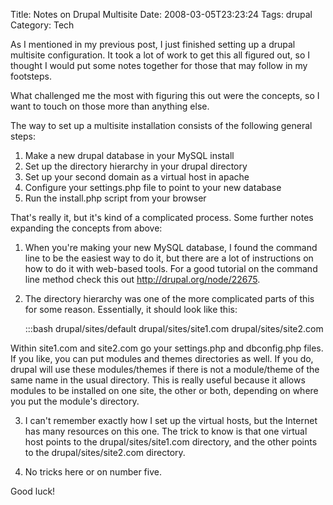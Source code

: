 Title: Notes on Drupal Multisite
Date: 2008-03-05T23:23:24
Tags: drupal
Category: Tech

As I mentioned in my previous post, I just finished setting up a drupal multisite configuration. It took a lot of work to get this all figured out, so I thought I would put some notes together for those that may follow in my footsteps.

What challenged me the most with figuring this out were the concepts, so I want to touch on those more than anything else.

The way to set up a multisite installation consists of the following general steps:

1. Make a new drupal database in your MySQL install
1. Set up the directory hierarchy in your drupal directory
1. Set up your second domain as a virtual host in apache
1. Configure your settings.php file to point to your new database
1. Run the install.php script from your browser

That's really it, but it's kind of a complicated process. Some further 
notes expanding the concepts from above:

1. When you're making your new MySQL database, I found the command line to 
be the easiest way to do it, but there are a lot of instructions on how to 
do it with web-based tools. For a good tutorial on the command line method 
check this out <a href="http://drupal.org/node/22675" target="_blank">http://drupal.org/node/22675</a>.

2. The directory hierarchy was one of the more complicated parts of this for 
some reason. Essentially, it should look like this:

    :::bash
    drupal/sites/default
    drupal/sites/site1.com
    drupal/sites/site2.com

Within site1.com and site2.com go your settings.php and dbconfig.php files.
If you like, you can put modules and themes directories as well. If you do, 
drupal will use these modules/themes if there is not a module/theme of the 
same name in the usual directory. This is really useful because it allows 
modules to be installed on one site, the other or both, 
depending on where you put the module's directory.

3. I can't remember exactly how I set up the virtual hosts, 
but the Internet has many resources on this one. The trick to know is that 
one virtual host points to the drupal/sites/site1.com directory, 
and the other points to the drupal/sites/site2.com directory.

4. No tricks here or on number five.

Good luck! 
